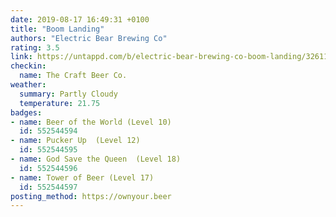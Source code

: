 ```yaml
---
date: 2019-08-17 16:49:31 +0100
title: "Boom Landing"
authors: "Electric Bear Brewing Co"
rating: 3.5
link: https://untappd.com/b/electric-bear-brewing-co-boom-landing/3261172
checkin:
  name: The Craft Beer Co.
weather:
  summary: Partly Cloudy
  temperature: 21.75
badges:
- name: Beer of the World (Level 10)
  id: 552544594
- name: Pucker Up  (Level 12)
  id: 552544595
- name: God Save the Queen  (Level 18)
  id: 552544596
- name: Tower of Beer (Level 17)
  id: 552544597
posting_method: https://ownyour.beer
---
```

